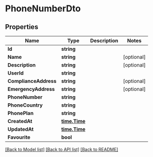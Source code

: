 # PhoneNumberDto

## Properties

Name | Type | Description | Notes
------------ | ------------- | ------------- | -------------
**Id** | **string** |  | 
**Name** | **string** |  | [optional] 
**Description** | **string** |  | [optional] 
**UserId** | **string** |  | 
**ComplianceAddress** | **string** |  | [optional] 
**EmergencyAddress** | **string** |  | [optional] 
**PhoneNumber** | **string** |  | 
**PhoneCountry** | **string** |  | 
**PhonePlan** | **string** |  | 
**CreatedAt** | [**time.Time**](time.Time) |  | 
**UpdatedAt** | [**time.Time**](time.Time) |  | 
**Favourite** | **bool** |  | 

[[Back to Model list]](../README#documentation-for-models) [[Back to API list]](../README#documentation-for-api-endpoints) [[Back to README]](../README)


